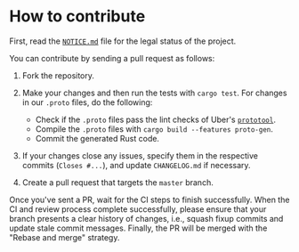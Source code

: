 # How to contribute

First, read the [`NOTICE.md`] file for the legal status of the project.

You can contribute by sending a pull request as follows:

1. Fork the repository.
2. Make your changes and then run the tests with `cargo test`. For changes in
   our `.proto` files, do the following:

   * Check if the `.proto` files pass the lint checks of Uber's [`prototool`].
   * Compile the `.proto` files with `cargo build --features proto-gen`.
   * Commit the generated Rust code.

3. If your changes close any issues, specify them in the respective commits
   (`Closes #...`), and update `CHANGELOG.md` if necessary.
4. Create a pull request that targets the `master` branch.

Once you've sent a PR, wait for the CI steps to finish successfully. When the CI
and review process complete successfully, please ensure that your branch
presents a clear history of changes, i.e., squash fixup commits and update stale
commit messages. Finally, the PR will be merged with the "Rebase and merge"
strategy.

[`NOTICE.md`]: NOTICE.md
[`prototool`]: https://github.com/uber/prototool
